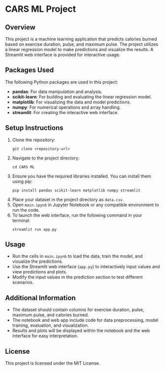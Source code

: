 # CARS ML Project

## Overview
This project is a machine learning application that predicts calories burned based on exercise duration, pulse, and maximum pulse. The project utilizes a linear regression model to make predictions and visualize the results. A Streamlit web interface is provided for interactive usage.

## Packages Used
The following Python packages are used in this project:
- **pandas**: For data manipulation and analysis.
- **scikit-learn**: For building and evaluating the linear regression model.
- **matplotlib**: For visualizing the data and model predictions.
- **numpy**: For numerical operations and array handling.
- **streamlit**: For creating the interactive web interface.

## Setup Instructions
1. Clone the repository:
   ```
   git clone <repository-url>
   ```
2. Navigate to the project directory:
   ```
   cd CARS ML
   ```
3. Ensure you have the required libraries installed. You can install them using pip:
   ```
   pip install pandas scikit-learn matplotlib numpy streamlit
   ```
4. Place your dataset in the project directory as `data.csv`.
5. Open `main.ipynb` in Jupyter Notebook or any compatible environment to run the code.
6. To launch the web interface, run the following command in your terminal:
   ```
   streamlit run app.py
   ```

## Usage
- Run the cells in `main.ipynb` to load the data, train the model, and visualize the predictions.
- Use the Streamlit web interface (`app.py`) to interactively input values and view predictions and plots.
- Modify the input values in the prediction section to test different scenarios.

## Additional Information
- The dataset should contain columns for exercise duration, pulse, maximum pulse, and calories burned.
- The notebook and web app include code for data preprocessing, model training, evaluation, and visualization.
- Results and plots will be displayed within the notebook and the web interface for easy interpretation.

## License
This project is licensed under the MIT License.